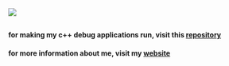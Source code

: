 <img src = "catcloseuphd-min.gif">

##

#### for making my c++ debug applications run, visit this <a href = "https://github.com/chapel1337/visual-studio-cpp-redistributable"> repository </a>

#### for more information about me, visit my <a href = "https://chapel1337.github.io/"> website </a>

